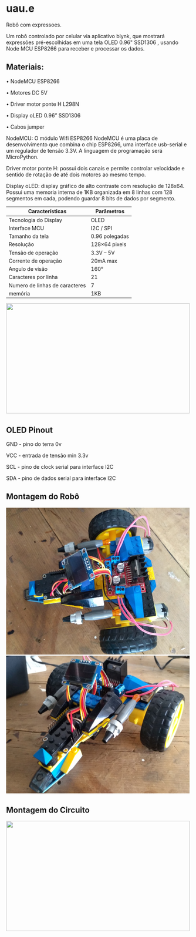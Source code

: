 # uau.e
Robô com expressoes.

Um robô controlado por celular via aplicativo blynk, que mostrará expressões pré-escolhidas em uma tela OLED 0.96" SSD1306 , usando Node MCU ESP8266 para receber e processar os dados.

## Materiais:

•	NodeMCU ESP8266

•	Motores DC 5V

•	Driver motor ponte H L298N

•	Display oLED 0.96” SSD1306

•	Cabos jumper

NodeMCU: O módulo Wifi ESP8266 NodeMCU é uma placa de desenvolvimento que combina o chip ESP8266, uma interface usb-serial e um regulador de tensão 3.3V. A linguagem de programação será MicroPython.

Driver motor ponte H: possui dois canais e permite controlar velocidade e sentido de rotação de até dois motores ao mesmo tempo.

Display oLED: display gráfico de alto contraste com resolução de 128x64.
Possui uma memoria interna de 1KB organizada em 8 linhas com 128 segmentos em cada, podendo guardar 8 bits de dados por segmento.

 

|Características               |Parâmetros|
|---|---|
|Tecnologia do Display         | OLED  |
|Interface MCU                 | I2C / SPI  | 
|Tamanho da tela               | 0.96 polegadas  |
|Resolução                     |128×64 pixels|
|Tensão de operação            |3.3V – 5V|
|Corrente de operação          |20mA max|
|Angulo de visão               |160°|
|Caracteres por linha          |21 |
|Numero de linhas de caracteres|7|
|memória                       |1KB|

<img src="https://www.ckn.io/images/13-oled-1.png" width="500" height="300">

## OLED Pinout
GND - pino do terra 0v

VCC - entrada de tensão min 3.3v

SCL - pino de clock serial para interface I2C

SDA - pino de dados serial para interface I2C

## Montagem do Robô

<img src="IMG_20191130_145302617.jpg" width="500" height="400">
<img src="IMG_20191130_145245673.jpg" width="500" heigth+"400">

## Montagem do Circuito

<img src="circuito UAE.e.PNG" width="500" height="300">

